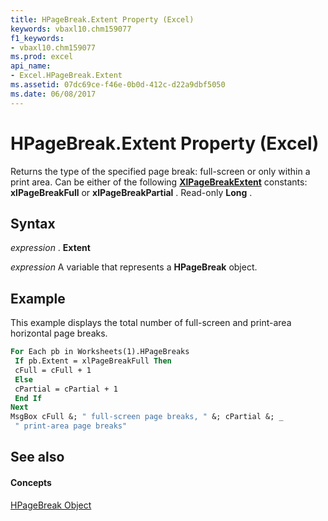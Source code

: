 ```yaml
---
title: HPageBreak.Extent Property (Excel)
keywords: vbaxl10.chm159077
f1_keywords:
- vbaxl10.chm159077
ms.prod: excel
api_name:
- Excel.HPageBreak.Extent
ms.assetid: 07dc69ce-f46e-0b0d-412c-d22a9dbf5050
ms.date: 06/08/2017
---
```



# HPageBreak.Extent Property (Excel)

Returns the type of the specified page break: full-screen or only within a print area. Can be either of the following  **[XlPageBreakExtent](xlpagebreakextent-enumeration-excel.md)** constants: **xlPageBreakFull** or **xlPageBreakPartial** . Read-only **Long** .


## Syntax

 _expression_ . **Extent**

 _expression_ A variable that represents a **HPageBreak** object.


## Example

This example displays the total number of full-screen and print-area horizontal page breaks.


```vb
For Each pb in Worksheets(1).HPageBreaks 
 If pb.Extent = xlPageBreakFull Then 
 cFull = cFull + 1 
 Else 
 cPartial = cPartial + 1 
 End If 
Next 
MsgBox cFull &; " full-screen page breaks, " &; cPartial &; _ 
 " print-area page breaks"
```


## See also


#### Concepts


[HPageBreak Object](hpagebreak-object-excel.md)

